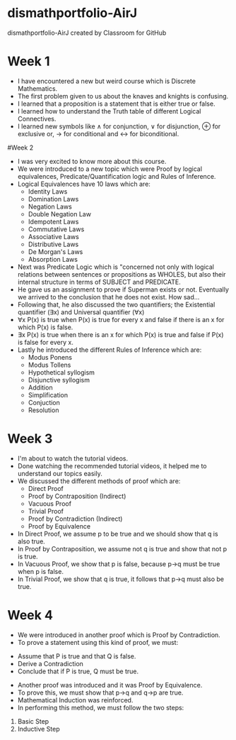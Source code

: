 # dismathportfolio-AirJ
dismathportfolio-AirJ created by Classroom for GitHub

# Week 1
- I have encountered a new but weird course which is Discrete Mathematics.
- The first problem given to us about the knaves and knights is confusing.
- I learned that a proposition is a statement that is either true or false.
- I learned how to understand the Truth table of different Logical Connectives.
- I learned new symbols like ∧ for conjunction, ∨ for disjunction, ⊕ for  exclusive or,  → for conditional and ↔ for biconditional.

 #Week 2
- I was very excited to know more about this course.
- We were introduced to a new topic which were Proof by logical equivalences, Predicate/Quantification logic and Rules of Inference.
- Logical Equivalences have 10 laws which are:
  * Identity Laws
  * Domination Laws
  * Negation Laws
  * Double Negation Law
  * Idempotent Laws
  * Commutative Laws
  * Associative Laws
  * Distributive Laws
  * De Morgan's Laws
  * Absorption Laws
- Next was Predicate Logic which is "concerned not only with logical relations between sentences or propositions as WHOLES, but also their internal structure in terms of SUBJECT and PREDICATE.
- He gave us an assignment to prove if Superman exists or not. Eventually we arrived to the conclusion that he does not exist. How sad...
- Following that, he also discussed the two quantifiers; the Existential quantifier (∃x) and Universal quantifier (∀x)
- ∀x P(x) is true when P(x) is true for every x and false if there is an x for which P(x) is false.
- ∃x P(x) is true when there is an x for which P(x) is true and false if P(x) is false for every x.
- Lastly he introduced the different Rules of Inference which are:
  * Modus Ponens
  * Modus Tollens
  * Hypothetical syllogism
  * Disjunctive syllogism
  * Addition
  * Simplification
  * Conjuction
  * Resolution

# Week 3
- I'm about to watch the tutorial videos. 
- Done watching the recommended tutorial videos, it helped me to understand our topics easily.
- We discussed the different methods of proof which are:
  * Direct Proof
  * Proof by Contraposition (Indirect)
  * Vacuous Proof
  * Trivial Proof
  * Proof by Contradiction (Indirect)
  * Proof by Equivalence
- In Direct Proof, we assume p to be true and we should show that q is also true.
- In Proof by Contraposition, we assume not q is true and show that not p is true.
- In Vacuous Proof, we show that p is false, because p->q must be true when p is false.
- In Trivial Proof, we show that q is true, it follows that p->q must also be true.

# Week 4
- We were introduced in another proof which is Proof by Contradiction.
- To prove a statement using this kind of proof, we must:
 * Assume that P is true and that Q is false.
 * Derive a Contradiction
 * Conclude that if P is true, Q must be true.
- Another proof was introduced and it was Proof by Equivalence.
- To prove this, we must show that p->q and q->p are true.
- Mathematical Induction was reinforced.
- In performing this method, we must follow the two steps: 
1. Basic Step
2. Inductive Step
